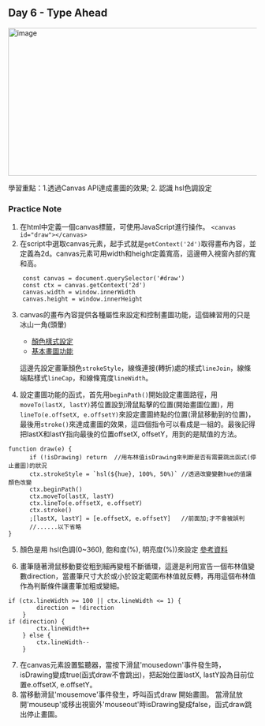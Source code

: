 ## Day 6 - Type Ahead

<img src="" width="600" height="300" alt="image"/>

學習重點：1.透過Canvas API達成畫圖的效果; 2. 認識 hsl色調設定

### Practice Note

1. 在html中定義一個canvas標籤，可使用JavaScript進行操作。 `<canvas id="draw"></canvas>`
2. 在script中選取canvas元素，起手式就是`getContext('2d')`取得畫布內容，並定義為2d。canvas元素可用width和height定義寬高，這邊帶入視窗內部的寬和高。
```
    const canvas = document.querySelector('#draw')
    const ctx = canvas.getContext('2d')
    canvas.width = window.innerWidth
    canvas.height = window.innerHeight
```

3. canvas的畫布內容提供各種屬性來設定和控制畫圖功能，這個練習用的只是冰山一角(頭暈)
   * [顏色樣式設定](https://developer.mozilla.org/en-US/docs/Web/API/Canvas_API/Tutorial/Applying_styles_and_colors)
   * [基本畫圖功能](https://developer.mozilla.org/en-US/docs/Web/API/Canvas_API/Tutorial/Drawing_shapes)
 
   這邊先設定畫筆顏色`strokeStyle`，線條連接(轉折)處的樣式`lineJoin`，線條端點樣式`lineCap`，和線條寬度`lineWidth`。

4. 設定畫圖功能的函式，首先用`beginPath()`開始設定畫圖路徑，用`moveTo(lastX, lastY)`將位置設到滑鼠點擊的位置(開始畫圖位置)，用`lineTo(e.offsetX, e.offsetY)`來設定畫圖終點的位置(滑鼠移動到的位置)，最後用`stroke()`來達成畫圖的效果，這四個指令可以看成是一組的。最後記得把lastX和lastY指向最後的位置offsetX, offsetY，用到的是賦值的方法。

```
function draw(e) {
      if (!isDrawing) return  //用布林值isDrawing來判斷是否有需要跳出函式(停止畫圖)的狀況
      ctx.strokeStyle = `hsl(${hue}, 100%, 50%)` //透過改變變數hue的值讓顏色改變
      ctx.beginPath()
      ctx.moveTo(lastX, lastY)
      ctx.lineTo(e.offsetX, e.offsetY)
      ctx.stroke()
      ;[lastX, lastY] = [e.offsetX, e.offsetY]   //前面加;才不會被誤判
      //......以下省略
}
```
5. 顏色是用 hsl(色調(0~360), 飽和度(%), 明亮度(%))來設定 [參考資料](https://www.w3schools.com/colors/colors_hsl.asp)

6. 畫筆隨著滑鼠移動要從粗到細再變粗不斷循環，這邊是利用宣告一個布林值變數direction，當畫筆尺寸大於或小於設定範圍布林值就反轉，再用這個布林值作為判斷條件讓畫筆加粗或變細。
```
if (ctx.lineWidth >= 100 || ctx.lineWidth <= 1) {
        direction = !direction
    }
if (direction) {
        ctx.lineWidth++
    } else {
        ctx.lineWidth--
    }
```
7. 在canvas元素設置監聽器，當按下滑鼠'mousedown'事件發生時， isDrawing變成true(函式draw不會跳出)，把起始位置lastX, lastY設為目前位置e.offsetX, e.offsetY。
8. 當移動滑鼠'mousemove'事件發生，呼叫函式draw 開始畫圖。 當滑鼠放開'mouseup'或移出視窗外'mouseout'時isDrawing變成false，函式draw跳出停止畫圖。

